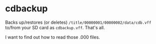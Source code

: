 # cdbackup
Backs up/restores (or deletes) `/title/00000001/00000002/data/cdb.vff` to/from your SD card as `cdbackup.vff`. That's all.

I want to find out how to read those .000 files.
